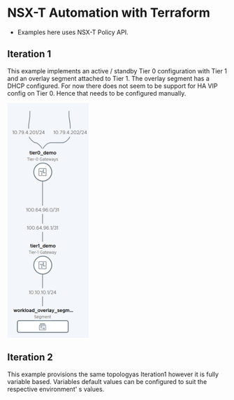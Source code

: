 # NSX-T Automation with Terraform

- Examples here uses NSX-T Policy API. 


## Iteration 1 

This example implements an active / standby Tier 0 configuration with Tier 1 and an overlay segment attached to Tier 1. The overlay segment has a DHCP configured. For now there does not seem to be support for HA VIP config on Tier 0. Hence that needs to be configured manually.

![](Iteration1_Topology.png)

## Iteration 2

This example provisions the same topologyas Iteration1 however it is fully variable based. Variables default values can be configured to suit the respective environment' s values. 
